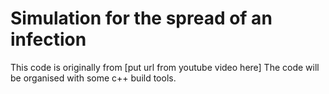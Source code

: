 # Simulation for the spread of an infection

This code is originally from [put url from youtube video here]
The code will be organised with some c++ build tools.
